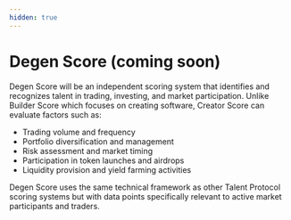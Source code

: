 ```yaml
---
hidden: true
---
```


# Degen Score (coming soon)

Degen Score will be an independent scoring system that identifies and recognizes talent in trading, investing, and market participation. Unlike Builder Score which focuses on creating software, Creator Score can evaluate factors such as:

* Trading volume and frequency
* Portfolio diversification and management
* Risk assessment and market timing
* Participation in token launches and airdrops
* Liquidity provision and yield farming activities

Degen Score uses the same technical framework as other Talent Protocol scoring systems but with data points specifically relevant to active market participants and traders.
